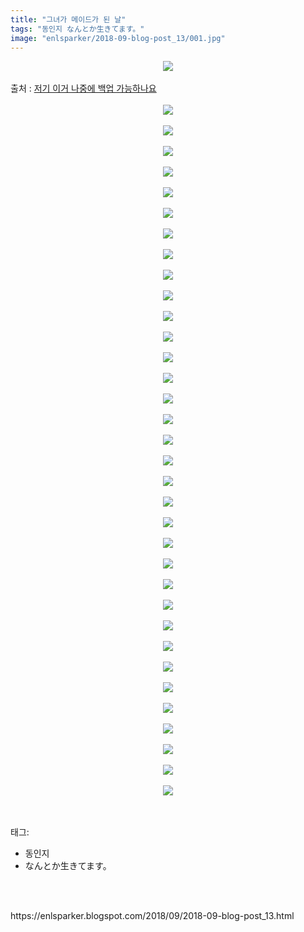 ```yaml
---
title: "그녀가 메이드가 된 날"
tags: "동인지 なんとか生きてます。"
image: "enlsparker/2018-09-blog-post_13/001.jpg"
---
```

<div class="article">
<div class="post-body entry-content" id="post-body-7723031294406403475" itemprop="description articleBody">
<div class="separator" style="clear: both; text-align: center;">
<img src="{{ site.nasurl }}/enlsparker/2018-09-blog-post_13/001.jpg"/></div>
<br/>
<a name="more"></a>출처 : <a href="https://ghaptouhou.tistory.com/4218">저기 이거 나중에 백업 가능하나요</a><br/>
<br/>
<div class="separator" style="clear: both; text-align: center;">
<img src="{{ site.nasurl }}/enlsparker/2018-09-blog-post_13/002.jpg"/></div>
<br/>
<div class="separator" style="clear: both; text-align: center;">
<img src="{{ site.nasurl }}/enlsparker/2018-09-blog-post_13/003.jpg"/></div>
<br/>
<div class="separator" style="clear: both; text-align: center;">
<img src="{{ site.nasurl }}/enlsparker/2018-09-blog-post_13/004.jpg"/></div>
<br/>
<div class="separator" style="clear: both; text-align: center;">
<img src="{{ site.nasurl }}/enlsparker/2018-09-blog-post_13/005.jpg"/></div>
<br/>
<div class="separator" style="clear: both; text-align: center;">
<img src="{{ site.nasurl }}/enlsparker/2018-09-blog-post_13/006.jpg"/></div>
<br/>
<div class="separator" style="clear: both; text-align: center;">
<img src="{{ site.nasurl }}/enlsparker/2018-09-blog-post_13/007.jpg"/></div>
<br/>
<div class="separator" style="clear: both; text-align: center;">
<img src="{{ site.nasurl }}/enlsparker/2018-09-blog-post_13/008.jpg"/></div>
<br/>
<div class="separator" style="clear: both; text-align: center;">
<img src="{{ site.nasurl }}/enlsparker/2018-09-blog-post_13/009.jpg"/></div>
<br/>
<div class="separator" style="clear: both; text-align: center;">
<img src="{{ site.nasurl }}/enlsparker/2018-09-blog-post_13/010.jpg"/></div>
<br/>
<div class="separator" style="clear: both; text-align: center;">
<img src="{{ site.nasurl }}/enlsparker/2018-09-blog-post_13/011.jpg"/></div>
<br/>
<div class="separator" style="clear: both; text-align: center;">
<img src="{{ site.nasurl }}/enlsparker/2018-09-blog-post_13/012.jpg"/></div>
<br/>
<div class="separator" style="clear: both; text-align: center;">
<img src="{{ site.nasurl }}/enlsparker/2018-09-blog-post_13/013.jpg"/></div>
<br/>
<div class="separator" style="clear: both; text-align: center;">
<img src="{{ site.nasurl }}/enlsparker/2018-09-blog-post_13/014.jpg"/></div>
<br/>
<div class="separator" style="clear: both; text-align: center;">
<img src="{{ site.nasurl }}/enlsparker/2018-09-blog-post_13/015.jpg"/></div>
<br/>
<div class="separator" style="clear: both; text-align: center;">
<img src="{{ site.nasurl }}/enlsparker/2018-09-blog-post_13/016.jpg"/></div>
<br/>
<div class="separator" style="clear: both; text-align: center;">
<img src="{{ site.nasurl }}/enlsparker/2018-09-blog-post_13/017.jpg"/></div>
<br/>
<div class="separator" style="clear: both; text-align: center;">
<img src="{{ site.nasurl }}/enlsparker/2018-09-blog-post_13/018.jpg"/></div>
<br/>
<div class="separator" style="clear: both; text-align: center;">
<img src="{{ site.nasurl }}/enlsparker/2018-09-blog-post_13/019.jpg"/></div>
<br/>
<div class="separator" style="clear: both; text-align: center;">
<img src="{{ site.nasurl }}/enlsparker/2018-09-blog-post_13/020.jpg"/></div>
<br/>
<div class="separator" style="clear: both; text-align: center;">
<img src="{{ site.nasurl }}/enlsparker/2018-09-blog-post_13/021.jpg"/></div>
<br/>
<div class="separator" style="clear: both; text-align: center;">
<img src="{{ site.nasurl }}/enlsparker/2018-09-blog-post_13/022.jpg"/></div>
<br/>
<div class="separator" style="clear: both; text-align: center;">
<img src="{{ site.nasurl }}/enlsparker/2018-09-blog-post_13/023.jpg"/></div>
<br/>
<div class="separator" style="clear: both; text-align: center;">
<img src="{{ site.nasurl }}/enlsparker/2018-09-blog-post_13/024.jpg"/></div>
<br/>
<div class="separator" style="clear: both; text-align: center;">
<img src="{{ site.nasurl }}/enlsparker/2018-09-blog-post_13/025.jpg"/></div>
<br/>
<div class="separator" style="clear: both; text-align: center;">
<img src="{{ site.nasurl }}/enlsparker/2018-09-blog-post_13/026.jpg"/></div>
<br/>
<div class="separator" style="clear: both; text-align: center;">
<img src="{{ site.nasurl }}/enlsparker/2018-09-blog-post_13/027.jpg"/></div>
<br/>
<div class="separator" style="clear: both; text-align: center;">
<img src="{{ site.nasurl }}/enlsparker/2018-09-blog-post_13/028.jpg"/></div>
<br/>
<div class="separator" style="clear: both; text-align: center;">
<img src="{{ site.nasurl }}/enlsparker/2018-09-blog-post_13/029.jpg"/></div>
<br/>
<div class="separator" style="clear: both; text-align: center;">
<img src="{{ site.nasurl }}/enlsparker/2018-09-blog-post_13/030.jpg"/></div>
<br/>
<div class="separator" style="clear: both; text-align: center;">
<img src="{{ site.nasurl }}/enlsparker/2018-09-blog-post_13/031.jpg"/></div>
<br/>
<div class="separator" style="clear: both; text-align: center;">
<img src="{{ site.nasurl }}/enlsparker/2018-09-blog-post_13/032.jpg"/></div>
<br/>
<div class="separator" style="clear: both; text-align: center;">
<img src="{{ site.nasurl }}/enlsparker/2018-09-blog-post_13/033.jpg"/></div>
<br/>
<div class="separator" style="clear: both; text-align: center;">
<img src="{{ site.nasurl }}/enlsparker/2018-09-blog-post_13/034.jpg"/></div>
<br/>
<div class="separator" style="clear: both; text-align: center;">
<img src="{{ site.nasurl }}/enlsparker/2018-09-blog-post_13/035.jpg"/></div>
<br/>
<div style="clear: both;"></div>
</div></div><br/>
<div class="tagTrail">
<p>태그: </p>
<ul>
<li>동인지</li>
<li>なんとか生きてます。</li>
</ul>
</div><br/>

<br/>
<p id="refer">https://enlsparker.blogspot.com/2018/09/2018-09-blog-post_13.html</p>
<br/>
